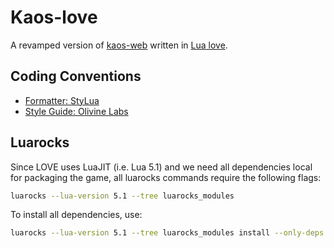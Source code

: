 # Kaos-love

A revamped version of [kaos-web](https://github.com/bsuth/kaos-web) written in
[Lua love](https://love2d.org/wiki/Main_Page).

## Coding Conventions
- [Formatter: StyLua](https://github.com/JohnnyMorganz/StyLua)
- [Style Guide: Olivine Labs](https://github.com/Olivine-Labs/lua-style-guide)

## Luarocks

Since LOVE uses LuaJIT (i.e. Lua 5.1) and we need all dependencies local for 
packaging the game, all luarocks commands require the following flags:

```bash
luarocks --lua-version 5.1 --tree luarocks_modules
```

To install all dependencies, use:

```bash
luarocks --lua-version 5.1 --tree luarocks_modules install --only-deps kaos-0.1-1.rockspec
```
